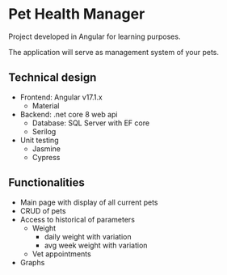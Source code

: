 # Pet Health Manager

Project developed in Angular for learning purposes. 

The application will serve as management system of your pets.

## Technical design
- Frontend: Angular v17.1.x
    - Material
- Backend: .net core 8 web api
    - Database: SQL Server with EF core
    - Serilog
- Unit testing
    - Jasmine
    - Cypress

## Functionalities
- Main page with display of all current pets
- CRUD of pets
- Access to historical of parameters
    - Weight
        - daily weight with variation
        - avg week weight with variation
    - Vet appointments
- Graphs
